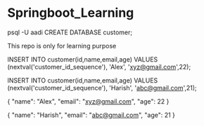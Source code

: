 # Springboot_Learning

psql -U aadi
CREATE DATABASE customer;

This repo is only for learning purpose

INSERT INTO customer(id,name,email,age)
VALUES (nextval('customer_id_sequence'), 'Alex', 'xyz@gmail.com',22);

INSERT INTO customer(id,name,email,age)
VALUES (nextval('customer_id_sequence'), 'Harish', 'abc@gmail.com',21);

{
"name": "Alex",
"email": "xyz@gmail.com",
"age": 22
}

{
"name": "Harish",
"email": "abc@gmail.com",
"age": 21
}
